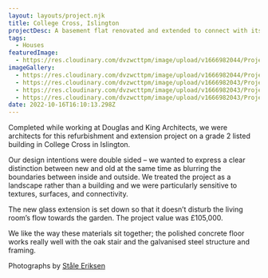 ```yaml
---
layout: layouts/project.njk
title: College Cross, Islington
projectDesc: A basement flat renovated and extended to connect with its garden.
tags:
  - Houses
featuredImage:
  - https://res.cloudinary.com/dvzwcttpm/image/upload/v1666982044/Projects/College%20Cross%2C%20Islington/1-COL-APARTMENT-CollegeCross__o9brbr.jpg
imageGallery:
  - https://res.cloudinary.com/dvzwcttpm/image/upload/v1666982044/Projects/College%20Cross%2C%20Islington/2-COL-APARTMENT-CollegeCross_007_17_xxvued.jpg
  - https://res.cloudinary.com/dvzwcttpm/image/upload/v1666982043/Projects/College%20Cross%2C%20Islington/3-COL-APARTMENT-CollegeCross_003_07_frxuyu.jpg
  - https://res.cloudinary.com/dvzwcttpm/image/upload/v1666982043/Projects/College%20Cross%2C%20Islington/4-COL-APARTMENT-CollegeCross_005_07_RemovedAndLights_njpic6.jpg
  - https://res.cloudinary.com/dvzwcttpm/image/upload/v1666982043/Projects/College%20Cross%2C%20Islington/5-COL-APARTMENT-collegeCross_008_13A_lykmvo.jpg
date: 2022-10-16T16:10:13.298Z
---
```

Completed while working at Douglas and King Architects, we were architects for this refurbishment and extension project on a grade 2 listed building in College Cross in Islington.

Our design intentions were double sided – we wanted to express a clear distinction between new and old at the same time as blurring the boundaries between inside and outside. We treated the project as a landscape rather than a building and we were particularly sensitive to textures, surfaces, and connectivity.

The new glass extension is set down so that it doesn’t disturb the living room’s flow towards the garden. The project value was £105,000.

We like the way these materials sit together; the polished concrete floor works really well with the oak stair and the galvanised steel structure and framing.

Photographs by [Ståle Eriksen](http://www.eriksenphoto.com/)